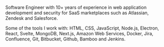 Software Engineer with 10+ years of experience in web application development and security for SaaS marketplaces such as Atlassian, Zendesk and Salesforce.

Some of the tools I work with:
HTML, CSS, JavaScript, Node.js, Electron, React, Svelte, MongoDB, Next.js, Amazon Web Services, Docker, Jira, Confluence, Git, Bitbucket, Github, Bamboo and Jenkins.
